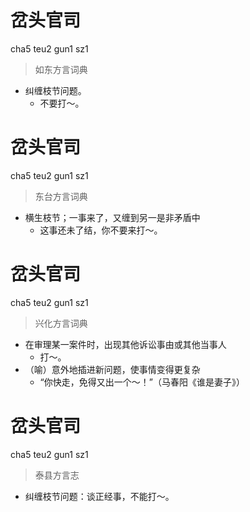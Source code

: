 # 岔头官司
cha5 teu2 gun1 sz1
> 如东方言词典
- 纠缠枝节问题。
  - 不要打～。

# 岔头官司
cha5 teu2 gun1 sz1
> 东台方言词典
- 横生枝节；一事来了，又缠到另一是非矛盾中
  - 这事还未了结，你不要来打～。

# 岔头官司
cha5 teu2 gun1 sz1
> 兴化方言词典
- 在审理某一案件时，出现其他诉讼事由或其他当事人
  - 打～。
- （喻）意外地插进新问题，使事情变得更复杂
  - “你快走，免得又出一个～！”（马春阳《谁是妻子》）

# 岔头官司
cha5 teu2 gun1 sz1
> 泰县方言志
- 纠缠枝节问题：谈正经事，不能打～。
